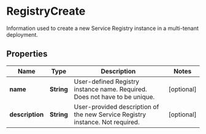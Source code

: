

# RegistryCreate

Information used to create a new Service Registry instance in a multi-tenant deployment.

## Properties

Name | Type | Description | Notes
------------ | ------------- | ------------- | -------------
**name** | **String** | User-defined Registry instance name. Required. Does not have to be unique. |  [optional]
**description** | **String** | User-provided description of the new Service Registry instance. Not required. |  [optional]



